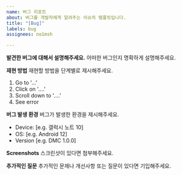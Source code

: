 ```yaml
---
name: 버그 리포트
about: 버그를 개발자에게 알려주는 이슈의 템플릿입니다.
title: "[Bug]"
labels: bug
assignees: no1msh

---
```


**발견한 버그에 대해서 설명해주세요.**
어떠한 버그인지 명확하게 설명해주세요.

**재현 방법**
재현할 방법을 단계별로 제시해주세요.
1. Go to '...'
2. Click on '....'
3. Scroll down to '....'
4. See error

**버그 발생 환경**
버그가 발생한 환경을 제시해주세요.
 - Device: [e.g. 갤럭시 노트 10]
 - OS: [e.g. Android 12]
 - Version [e.g. DMC 1.0.0]

**Screenshots**
스크린샷이 있다면 첨부해주세요. 

**추가적인 질문**
추가적인 문제나 개선사항 또는 질문이 있다면 기입해주세요.
